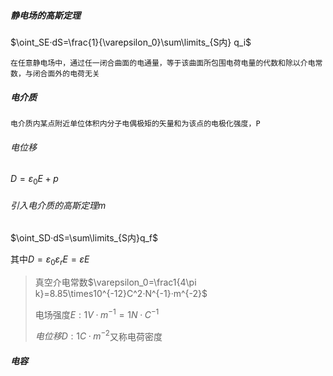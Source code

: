 ##### 静电场的高斯定理

$\oint_SE·dS=\frac{1}{\varepsilon_0}\sum\limits_{S内} q_i$

`在任意静电场中，通过任一闭合曲面的电通量，等于该曲面所包围电荷电量的代数和除以介电常数，与闭合面外的电荷无关`

##### 电介质

`电介质内某点附近单位体积内分子电偶极矩的矢量和为该点的电极化强度，P`

###### 电位移

$D=\varepsilon_0E+p$

###### 引入电介质的高斯定理m

$\oint_SD·dS=\sum\limits_{S内}q_f$

其中$D=\varepsilon_0\varepsilon_rE=\varepsilon E$

> 真空介电常数$\varepsilon_0=\frac1{4\pi k}=8.85\times10^{-12}C^2·N^{-1}·m^{-2}$
>
> 电场强度$E:1V·m^{-1}=1N·C^{-1}$
>
> $电位移D:1C·m^{-2}$又称电荷密度

##### 电容

